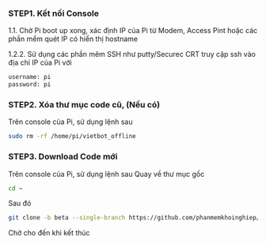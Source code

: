 ### STEP1. Kết nối Console

1.1. Chờ Pi boot up xong, xác định IP của Pi từ Modem, Access Pint hoặc các phần mềm quét IP có hiển thị hostname

1.2.2. Sử dụng các phần mêm SSH như putty/Securec CRT truy cập ssh vào địa chỉ IP của Pi với 

```sh
username: pi
password: pi
```
### STEP2. Xóa thư mục code cũ, (Nếu có)

Trên console của Pi, sử dụng lệnh sau

```sh
sudo rm -rf /home/pi/vietbot_offline
```

### STEP3. Download Code mới

Trên console của Pi, sử dụng lệnh sau
Quay về thư mục gốc
```sh
cd ~
```
Sau đó
```sh
git clone -b beta --single-branch https://github.com/phanmemkhoinghiep/vietbot_offline.git
```
Chờ cho đến khi kết thúc

